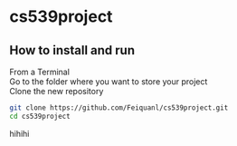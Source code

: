 # cs539project
## How to install and run 
From a Terminal\
Go to the folder where you want to store your project\
Clone the new repository
```bash
git clone https://github.com/Feiquanl/cs539project.git
cd cs539project
```


hihihi


